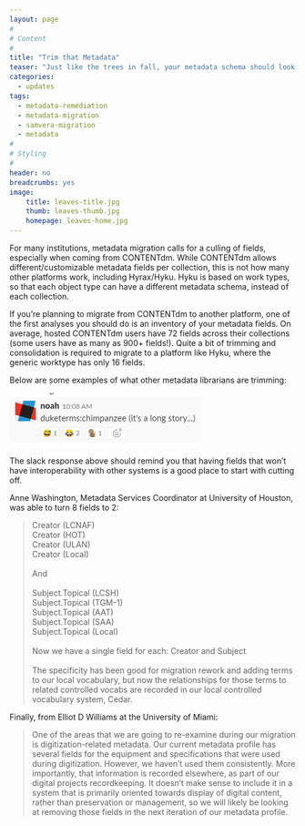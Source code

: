 ```yaml
---
layout: page
#
# Content
#
title: "Trim that Metadata"
teaser: "Just like the trees in fall, your metadata schema should look a bit slimmer when you remediate it during a migration."
categories:
  - updates
tags:
  - metadata-remediation
  - metadata-migration
  - samvera-migration
  - metadata
#
# Styling
#
header: no
breadcrumbs: yes
image:
    title: leaves-title.jpg
    thumb: leaves-thumb.jpg
    homepage: leaves-home.jpg
---
```

For many institutions, metadata migration calls for a culling of fields, especially when coming from CONTENTdm.  While CONTENTdm allows different/customizable metadata fields per collection, this is not how many other platforms work, including Hyrax/Hyku. Hyku is based on work types, so that each object type can have a different metadata schema, instead of each collection. 

If you’re planning to migrate from CONTENTdm to another platform, one of the first analyses you should do is an inventory of your metadata fields.  On average, hosted CONTENTdm users have 72 fields across their collections (some users have as many as 900+ fields!).  Quite a bit of trimming and consolidation is required to migrate to a platform like Hyku, where the generic worktype has only 16 fields.  

Below are some examples of what other metadata librarians are trimming: 

![slack message of duketerms:chimpanzee](/images/leaves-snapshot.png "slack message")

The slack response above should remind you that having fields that won’t have interoperability with other systems is a good place to start with cutting off. 

Anne Washington, Metadata Services Coordinator at University of Houston, was able to turn 8 fields to 2: 
>Creator (LCNAF)<br>Creator (HOT)<br>Creator (ULAN)<br>Creator (Local)<br><br>And<br><br>Subject.Topical (LCSH)<br>Subject.Topical (TGM-1)<br>Subject.Topical (AAT)<br>Subject.Topical (SAA)<br>Subject.Topical (Local)<br><br>Now we have a single field for each: Creator and Subject<br><br>The specificity has been good for migration rework and adding terms to our local vocabulary, but now the relationships for those terms to related controlled vocabs are recorded in our local controlled vocabulary system, Cedar. 

Finally, from Elliot D Williams at the University of Miami:
>One of the areas that we are going to re-examine during our migration is digitization-related metadata. Our current metadata profile has several fields for the equipment and specifications that were used during digitization. However, we haven’t used them consistently. More importantly, that information is recorded elsewhere, as part of our digital projects recordkeeping.  It doesn’t make sense to include it in a system that is primarily oriented towards display of digital content, rather than preservation or management, so we will likely be looking at removing those fields in the next iteration of our metadata profile.
